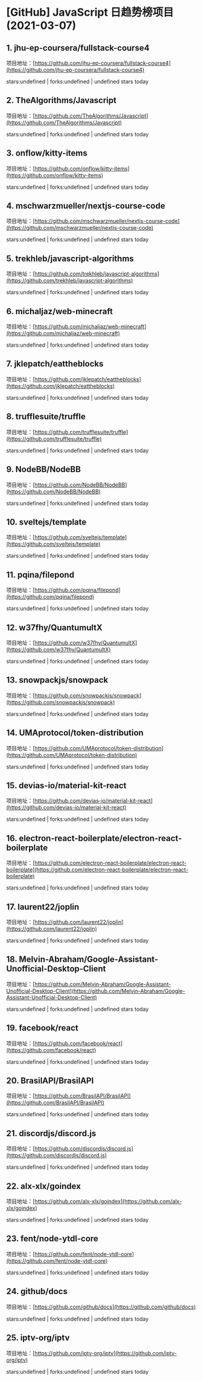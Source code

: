 # [GitHub] JavaScript 日趋势榜项目(2021-03-07)

## 1. jhu-ep-coursera/fullstack-course4 

项目地址：[https://github.com/jhu-ep-coursera/fullstack-course4](https://github.com/jhu-ep-coursera/fullstack-course4)

stars:undefined | forks:undefined | undefined stars today 



## 2. TheAlgorithms/Javascript 

项目地址：[https://github.com/TheAlgorithms/Javascript](https://github.com/TheAlgorithms/Javascript)

stars:undefined | forks:undefined | undefined stars today 



## 3. onflow/kitty-items 

项目地址：[https://github.com/onflow/kitty-items](https://github.com/onflow/kitty-items)

stars:undefined | forks:undefined | undefined stars today 



## 4. mschwarzmueller/nextjs-course-code 

项目地址：[https://github.com/mschwarzmueller/nextjs-course-code](https://github.com/mschwarzmueller/nextjs-course-code)

stars:undefined | forks:undefined | undefined stars today 



## 5. trekhleb/javascript-algorithms 

项目地址：[https://github.com/trekhleb/javascript-algorithms](https://github.com/trekhleb/javascript-algorithms)

stars:undefined | forks:undefined | undefined stars today 



## 6. michaljaz/web-minecraft 

项目地址：[https://github.com/michaljaz/web-minecraft](https://github.com/michaljaz/web-minecraft)

stars:undefined | forks:undefined | undefined stars today 



## 7. jklepatch/eattheblocks 

项目地址：[https://github.com/jklepatch/eattheblocks](https://github.com/jklepatch/eattheblocks)

stars:undefined | forks:undefined | undefined stars today 



## 8. trufflesuite/truffle 

项目地址：[https://github.com/trufflesuite/truffle](https://github.com/trufflesuite/truffle)

stars:undefined | forks:undefined | undefined stars today 



## 9. NodeBB/NodeBB 

项目地址：[https://github.com/NodeBB/NodeBB](https://github.com/NodeBB/NodeBB)

stars:undefined | forks:undefined | undefined stars today 



## 10. sveltejs/template 

项目地址：[https://github.com/sveltejs/template](https://github.com/sveltejs/template)

stars:undefined | forks:undefined | undefined stars today 



## 11. pqina/filepond 

项目地址：[https://github.com/pqina/filepond](https://github.com/pqina/filepond)

stars:undefined | forks:undefined | undefined stars today 



## 12. w37fhy/QuantumultX 

项目地址：[https://github.com/w37fhy/QuantumultX](https://github.com/w37fhy/QuantumultX)

stars:undefined | forks:undefined | undefined stars today 



## 13. snowpackjs/snowpack 

项目地址：[https://github.com/snowpackjs/snowpack](https://github.com/snowpackjs/snowpack)

stars:undefined | forks:undefined | undefined stars today 



## 14. UMAprotocol/token-distribution 

项目地址：[https://github.com/UMAprotocol/token-distribution](https://github.com/UMAprotocol/token-distribution)

stars:undefined | forks:undefined | undefined stars today 



## 15. devias-io/material-kit-react 

项目地址：[https://github.com/devias-io/material-kit-react](https://github.com/devias-io/material-kit-react)

stars:undefined | forks:undefined | undefined stars today 



## 16. electron-react-boilerplate/electron-react-boilerplate 

项目地址：[https://github.com/electron-react-boilerplate/electron-react-boilerplate](https://github.com/electron-react-boilerplate/electron-react-boilerplate)

stars:undefined | forks:undefined | undefined stars today 



## 17. laurent22/joplin 

项目地址：[https://github.com/laurent22/joplin](https://github.com/laurent22/joplin)

stars:undefined | forks:undefined | undefined stars today 



## 18. Melvin-Abraham/Google-Assistant-Unofficial-Desktop-Client 

项目地址：[https://github.com/Melvin-Abraham/Google-Assistant-Unofficial-Desktop-Client](https://github.com/Melvin-Abraham/Google-Assistant-Unofficial-Desktop-Client)

stars:undefined | forks:undefined | undefined stars today 



## 19. facebook/react 

项目地址：[https://github.com/facebook/react](https://github.com/facebook/react)

stars:undefined | forks:undefined | undefined stars today 



## 20. BrasilAPI/BrasilAPI 

项目地址：[https://github.com/BrasilAPI/BrasilAPI](https://github.com/BrasilAPI/BrasilAPI)

stars:undefined | forks:undefined | undefined stars today 



## 21. discordjs/discord.js 

项目地址：[https://github.com/discordjs/discord.js](https://github.com/discordjs/discord.js)

stars:undefined | forks:undefined | undefined stars today 



## 22. alx-xlx/goindex 

项目地址：[https://github.com/alx-xlx/goindex](https://github.com/alx-xlx/goindex)

stars:undefined | forks:undefined | undefined stars today 



## 23. fent/node-ytdl-core 

项目地址：[https://github.com/fent/node-ytdl-core](https://github.com/fent/node-ytdl-core)

stars:undefined | forks:undefined | undefined stars today 



## 24. github/docs 

项目地址：[https://github.com/github/docs](https://github.com/github/docs)

stars:undefined | forks:undefined | undefined stars today 



## 25. iptv-org/iptv 

项目地址：[https://github.com/iptv-org/iptv](https://github.com/iptv-org/iptv)

stars:undefined | forks:undefined | undefined stars today 



